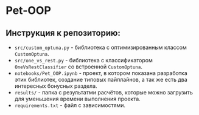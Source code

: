 # Pet-OOP

## Инструкция к репозиторию:
* `src/custom_optuna.py` - библиотека с оптимизированным классом `CustomOptuna`.
* `src/one_vs_rest.py` - библиотека с классификатором `OneVsRestClassifier` со встроенной `CustomOptuna`.
* `notebooks/Pet_OOP.ipynb` - проект, в котором показана разработка этих библиотек, создание типовых пайплайнов, а так же есть два интересных бонусных раздела.
* `results/` - папка с результатми расчётов, которые можно загрузить для уменьшения времени выполнения проекта.
* `requirements.txt` - файл с зависимостями.
